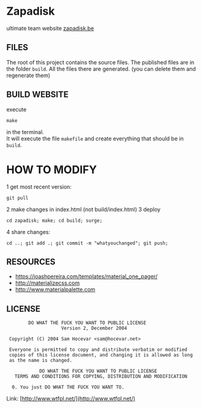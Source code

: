 Zapadisk
=================


ultimate team website [zapadisk.be](http://zapadisk.be/)



FILES
--------------

The root of this project contains the source files.
The published files are in the folder `build`.
All the files there are generated. (you can delete them and regenerate them)


BUILD WEBSITE
--------------

execute

    make

in the terminal.  
It will execute the file `makefile` and create everything that should be in `build`.



HOW TO MODIFY
==============

1  get most recent version:

	git pull
2  make changes in index.html (not build/index.html)
3 deploy	

	cd zapadisk; make; cd build; surge;
4 share changes: 

	cd ..; git add .; git commit -m "whatyouchanged"; git push;



    

RESOURCES
--------------

- https://joashpereira.com/templates/material_one_pager/
- http://materializecss.com
- http://www.materialpalette.com


LICENSE
--------------

```
        DO WHAT THE FUCK YOU WANT TO PUBLIC LICENSE 
                    Version 2, December 2004 

 Copyright (C) 2004 Sam Hocevar <sam@hocevar.net> 

 Everyone is permitted to copy and distribute verbatim or modified 
 copies of this license document, and changing it is allowed as long 
 as the name is changed. 

            DO WHAT THE FUCK YOU WANT TO PUBLIC LICENSE 
   TERMS AND CONDITIONS FOR COPYING, DISTRIBUTION AND MODIFICATION 

  0. You just DO WHAT THE FUCK YOU WANT TO.
```

Link: [http://www.wtfpl.net/](http://www.wtfpl.net/)